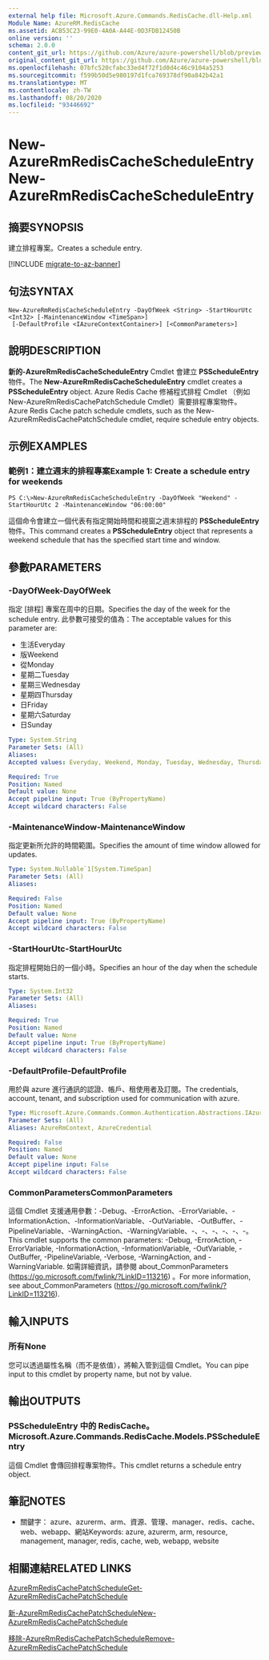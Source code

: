 ```yaml
---
external help file: Microsoft.Azure.Commands.RedisCache.dll-Help.xml
Module Name: AzureRM.RedisCache
ms.assetid: ACB53C23-99E0-4A0A-A44E-0D3FDB12450B
online version: ''
schema: 2.0.0
content_git_url: https://github.com/Azure/azure-powershell/blob/preview/src/ResourceManager/RedisCache/Commands.RedisCache/help/New-AzureRmRedisCacheScheduleEntry.md
original_content_git_url: https://github.com/Azure/azure-powershell/blob/preview/src/ResourceManager/RedisCache/Commands.RedisCache/help/New-AzureRmRedisCacheScheduleEntry.md
ms.openlocfilehash: 07bfc520cfabc33ed4f72f1d0d4c46c9104a5253
ms.sourcegitcommit: f599b50d5e980197d1fca769378df90a842b42a1
ms.translationtype: MT
ms.contentlocale: zh-TW
ms.lasthandoff: 08/20/2020
ms.locfileid: "93446692"
---
```

# <span data-ttu-id="a87e3-101">New-AzureRmRedisCacheScheduleEntry</span><span class="sxs-lookup"><span data-stu-id="a87e3-101">New-AzureRmRedisCacheScheduleEntry</span></span>

## <span data-ttu-id="a87e3-102">摘要</span><span class="sxs-lookup"><span data-stu-id="a87e3-102">SYNOPSIS</span></span>
<span data-ttu-id="a87e3-103">建立排程專案。</span><span class="sxs-lookup"><span data-stu-id="a87e3-103">Creates a schedule entry.</span></span>

[!INCLUDE [migrate-to-az-banner](../../includes/migrate-to-az-banner.md)]

## <span data-ttu-id="a87e3-104">句法</span><span class="sxs-lookup"><span data-stu-id="a87e3-104">SYNTAX</span></span>

```
New-AzureRmRedisCacheScheduleEntry -DayOfWeek <String> -StartHourUtc <Int32> [-MaintenanceWindow <TimeSpan>]
 [-DefaultProfile <IAzureContextContainer>] [<CommonParameters>]
```

## <span data-ttu-id="a87e3-105">說明</span><span class="sxs-lookup"><span data-stu-id="a87e3-105">DESCRIPTION</span></span>
<span data-ttu-id="a87e3-106">**新的-AzureRmRedisCacheScheduleEntry** Cmdlet 會建立 **PSScheduleEntry** 物件。</span><span class="sxs-lookup"><span data-stu-id="a87e3-106">The **New-AzureRmRedisCacheScheduleEntry** cmdlet creates a **PSScheduleEntry** object.</span></span>
<span data-ttu-id="a87e3-107">Azure Redis Cache 修補程式排程 Cmdlet （例如 New-AzureRmRedisCachePatchSchedule Cmdlet）需要排程專案物件。</span><span class="sxs-lookup"><span data-stu-id="a87e3-107">Azure Redis Cache patch schedule cmdlets, such as the New-AzureRmRedisCachePatchSchedule cmdlet, require schedule entry objects.</span></span>

## <span data-ttu-id="a87e3-108">示例</span><span class="sxs-lookup"><span data-stu-id="a87e3-108">EXAMPLES</span></span>

### <span data-ttu-id="a87e3-109">範例1：建立週末的排程專案</span><span class="sxs-lookup"><span data-stu-id="a87e3-109">Example 1: Create a schedule entry for weekends</span></span>
```
PS C:\>New-AzureRmRedisCacheScheduleEntry -DayOfWeek "Weekend" -StartHourUtc 2 -MaintenanceWindow "06:00:00"
```

<span data-ttu-id="a87e3-110">這個命令會建立一個代表有指定開始時間和視窗之週末排程的 **PSScheduleEntry** 物件。</span><span class="sxs-lookup"><span data-stu-id="a87e3-110">This command creates a **PSScheduleEntry** object that represents a weekend schedule that has the specified start time and window.</span></span>

## <span data-ttu-id="a87e3-111">參數</span><span class="sxs-lookup"><span data-stu-id="a87e3-111">PARAMETERS</span></span>

### <span data-ttu-id="a87e3-112">-DayOfWeek</span><span class="sxs-lookup"><span data-stu-id="a87e3-112">-DayOfWeek</span></span>
<span data-ttu-id="a87e3-113">指定 [排程] 專案在周中的日期。</span><span class="sxs-lookup"><span data-stu-id="a87e3-113">Specifies the day of the week for the schedule entry.</span></span>
<span data-ttu-id="a87e3-114">此參數可接受的值為：</span><span class="sxs-lookup"><span data-stu-id="a87e3-114">The acceptable values for this parameter are:</span></span>

- <span data-ttu-id="a87e3-115">生活</span><span class="sxs-lookup"><span data-stu-id="a87e3-115">Everyday</span></span> 
- <span data-ttu-id="a87e3-116">版</span><span class="sxs-lookup"><span data-stu-id="a87e3-116">Weekend</span></span> 
- <span data-ttu-id="a87e3-117">從</span><span class="sxs-lookup"><span data-stu-id="a87e3-117">Monday</span></span> 
- <span data-ttu-id="a87e3-118">星期二</span><span class="sxs-lookup"><span data-stu-id="a87e3-118">Tuesday</span></span> 
- <span data-ttu-id="a87e3-119">星期三</span><span class="sxs-lookup"><span data-stu-id="a87e3-119">Wednesday</span></span> 
- <span data-ttu-id="a87e3-120">星期四</span><span class="sxs-lookup"><span data-stu-id="a87e3-120">Thursday</span></span> 
- <span data-ttu-id="a87e3-121">日</span><span class="sxs-lookup"><span data-stu-id="a87e3-121">Friday</span></span> 
- <span data-ttu-id="a87e3-122">星期六</span><span class="sxs-lookup"><span data-stu-id="a87e3-122">Saturday</span></span> 
- <span data-ttu-id="a87e3-123">日</span><span class="sxs-lookup"><span data-stu-id="a87e3-123">Sunday</span></span>

```yaml
Type: System.String
Parameter Sets: (All)
Aliases: 
Accepted values: Everyday, Weekend, Monday, Tuesday, Wednesday, Thursday, Friday, Saturday, Sunday

Required: True
Position: Named
Default value: None
Accept pipeline input: True (ByPropertyName)
Accept wildcard characters: False
```

### <span data-ttu-id="a87e3-124">-MaintenanceWindow</span><span class="sxs-lookup"><span data-stu-id="a87e3-124">-MaintenanceWindow</span></span>
<span data-ttu-id="a87e3-125">指定更新所允許的時間範圍。</span><span class="sxs-lookup"><span data-stu-id="a87e3-125">Specifies the amount of time window allowed for updates.</span></span>

```yaml
Type: System.Nullable`1[System.TimeSpan]
Parameter Sets: (All)
Aliases: 

Required: False
Position: Named
Default value: None
Accept pipeline input: True (ByPropertyName)
Accept wildcard characters: False
```

### <span data-ttu-id="a87e3-126">-StartHourUtc</span><span class="sxs-lookup"><span data-stu-id="a87e3-126">-StartHourUtc</span></span>
<span data-ttu-id="a87e3-127">指定排程開始日的一個小時。</span><span class="sxs-lookup"><span data-stu-id="a87e3-127">Specifies an hour of the day when the schedule starts.</span></span>

```yaml
Type: System.Int32
Parameter Sets: (All)
Aliases: 

Required: True
Position: Named
Default value: None
Accept pipeline input: True (ByPropertyName)
Accept wildcard characters: False
```

### <span data-ttu-id="a87e3-128">-DefaultProfile</span><span class="sxs-lookup"><span data-stu-id="a87e3-128">-DefaultProfile</span></span>
<span data-ttu-id="a87e3-129">用於與 azure 進行通訊的認證、帳戶、租使用者及訂閱。</span><span class="sxs-lookup"><span data-stu-id="a87e3-129">The credentials, account, tenant, and subscription used for communication with azure.</span></span>

```yaml
Type: Microsoft.Azure.Commands.Common.Authentication.Abstractions.IAzureContextContainer
Parameter Sets: (All)
Aliases: AzureRmContext, AzureCredential

Required: False
Position: Named
Default value: None
Accept pipeline input: False
Accept wildcard characters: False
```

### <span data-ttu-id="a87e3-130">CommonParameters</span><span class="sxs-lookup"><span data-stu-id="a87e3-130">CommonParameters</span></span>
<span data-ttu-id="a87e3-131">這個 Cmdlet 支援通用參數：-Debug、-ErrorAction、-ErrorVariable、-InformationAction、-InformationVariable、-OutVariable、-OutBuffer、-PipelineVariable、-WarningAction、-WarningVariable、-、-、-、-、-、-。</span><span class="sxs-lookup"><span data-stu-id="a87e3-131">This cmdlet supports the common parameters: -Debug, -ErrorAction, -ErrorVariable, -InformationAction, -InformationVariable, -OutVariable, -OutBuffer, -PipelineVariable, -Verbose, -WarningAction, and -WarningVariable.</span></span> <span data-ttu-id="a87e3-132">如需詳細資訊，請參閱 about_CommonParameters (https://go.microsoft.com/fwlink/?LinkID=113216) 。</span><span class="sxs-lookup"><span data-stu-id="a87e3-132">For more information, see about_CommonParameters (https://go.microsoft.com/fwlink/?LinkID=113216).</span></span>

## <span data-ttu-id="a87e3-133">輸入</span><span class="sxs-lookup"><span data-stu-id="a87e3-133">INPUTS</span></span>

### <span data-ttu-id="a87e3-134">所有</span><span class="sxs-lookup"><span data-stu-id="a87e3-134">None</span></span>
<span data-ttu-id="a87e3-135">您可以透過屬性名稱（而不是依值），將輸入管到這個 Cmdlet。</span><span class="sxs-lookup"><span data-stu-id="a87e3-135">You can pipe input to this cmdlet by property name, but not by value.</span></span>

## <span data-ttu-id="a87e3-136">輸出</span><span class="sxs-lookup"><span data-stu-id="a87e3-136">OUTPUTS</span></span>

### <span data-ttu-id="a87e3-137">PSScheduleEntry 中的 RedisCache。</span><span class="sxs-lookup"><span data-stu-id="a87e3-137">Microsoft.Azure.Commands.RedisCache.Models.PSScheduleEntry</span></span>
<span data-ttu-id="a87e3-138">這個 Cmdlet 會傳回排程專案物件。</span><span class="sxs-lookup"><span data-stu-id="a87e3-138">This cmdlet returns a schedule entry object.</span></span>

## <span data-ttu-id="a87e3-139">筆記</span><span class="sxs-lookup"><span data-stu-id="a87e3-139">NOTES</span></span>
* <span data-ttu-id="a87e3-140">關鍵字： azure、azurerm、arm、資源、管理、manager、redis、cache、web、webapp、網站</span><span class="sxs-lookup"><span data-stu-id="a87e3-140">Keywords: azure, azurerm, arm, resource, management, manager, redis, cache, web, webapp, website</span></span>

## <span data-ttu-id="a87e3-141">相關連結</span><span class="sxs-lookup"><span data-stu-id="a87e3-141">RELATED LINKS</span></span>

[<span data-ttu-id="a87e3-142">AzureRmRedisCachePatchSchedule</span><span class="sxs-lookup"><span data-stu-id="a87e3-142">Get-AzureRmRedisCachePatchSchedule</span></span>](./Get-AzureRmRedisCachePatchSchedule.md)

[<span data-ttu-id="a87e3-143">新-AzureRmRedisCachePatchSchedule</span><span class="sxs-lookup"><span data-stu-id="a87e3-143">New-AzureRmRedisCachePatchSchedule</span></span>](./New-AzureRmRedisCachePatchSchedule.md)

[<span data-ttu-id="a87e3-144">移除-AzureRmRedisCachePatchSchedule</span><span class="sxs-lookup"><span data-stu-id="a87e3-144">Remove-AzureRmRedisCachePatchSchedule</span></span>](./Remove-AzureRmRedisCachePatchSchedule.md)


